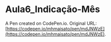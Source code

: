 # Aula6_Indicação-Mês

A Pen created on CodePen.io. Original URL: [https://codepen.io/mhmaisato/pen/mdJNWzE](https://codepen.io/mhmaisato/pen/mdJNWzE).


